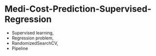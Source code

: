 # Medi-Cost-Prediction-Supervised-Regression
- Supervised learning,
- Regression problem,
- RandomizedSearchCV,
- Pipeline
